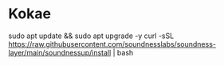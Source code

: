 # Kokae
sudo apt update && sudo apt upgrade -y
curl -sSL https://raw.githubusercontent.com/soundnesslabs/soundness-layer/main/soundnessup/install | bash
